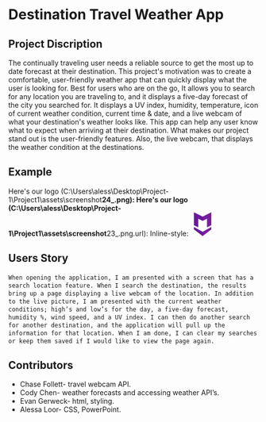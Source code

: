 # Destination Travel Weather App

## Project Discription

The continually traveling user needs a reliable source to get the most up to date forecast at their destination. This project's motivation was to create a comfortable, user-friendly weather app that can quickly display what the user is looking for. Best for users who are on the go, It allows you to search for any location you are traveling to, and it displays a five-day forecast of the city you searched for. It displays a UV index, humidity, temperature, icon of current weather condition, current time & date, and a live webcam of what your destination's weather looks like. This app can help any user know what to expect when arriving at their destination. What makes our project stand out is the user-friendly features. Also, the live webcam, that displays the weather condition at the destinations.

## Example

Here's our logo (C:\Users\aless\Desktop\Project-1\Project1\assets\screenshot**24\_.png):
Here's our logo (C:\Users\aless\Desktop\Project-1\Project1\assets\screenshot**23\_.png.url):
Inline-style:
![alt text](https://github.com/adam-p/markdown-here/raw/master/src/common/images/icon48.png "Logo Title Text 1")

## Users Story

```
When opening the application, I am presented with a screen that has a search location feature. When I search the destination, the results bring up a page displaying a live webcam of the location. In addition to the live picture, I am presented with the current weather conditions; high’s and low’s for the day, a five-day forecast, humidity %, wind speed, and a UV index. I can then do another search for another destination, and the application will pull up the information for that location. When I am done, I can clear my searches or keep them saved if I would like to view the page again.
```

## Contributors

- Chase Follett- travel webcam API.
- Cody Chen- weather forecasts and accessing weather API’s.
- Evan Gerweck- html, styling.
- Alessa Loor- CSS, PowerPoint.
